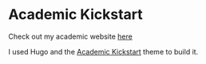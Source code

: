 # Academic Kickstart

Check out my academic website [here](https://katejohnson.netlify.com/) 
 
I used Hugo and the [Academic Kickstart](https://github.com/gcushen/hugo-academic) theme to build it.
